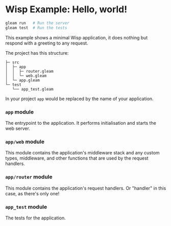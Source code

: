 # Wisp Example: Hello, world!

```sh
gleam run   # Run the server
gleam test  # Run the tests
```

This example shows a minimal Wisp application, it does nothing but respond with
a greeting to any request.

The project has this structure:

```
├─ src
│  ├─ app
│  │  ├─ router.gleam
│  │  └─ web.gleam
│  └─ app.gleam
└─ test
   └── app_test.gleam
```

In your project `app` would be replaced by the name of your application.

### `app` module

The entrypoint to the application. It performs initialisation and starts the
web server.

### `app/web` module

This module contains the application's middleware stack and any custom types,
middleware, and other functions that are used by the request handlers.

### `app/router` module

This module contains the application's request handlers. Or "handler" in this
case, as there's only one!

### `app_test` module

The tests for the application.
